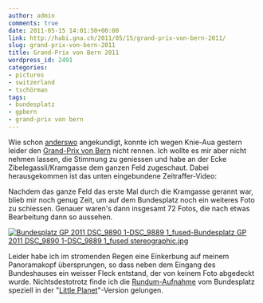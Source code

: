 ```yaml
---
author: admin
comments: true
date: 2011-05-15 14:01:50+00:00
link: http://habi.gna.ch/2011/05/15/grand-prix-von-bern-2011/
slug: grand-prix-von-bern-2011
title: Grand-Prix von Bern 2011
wordpress_id: 2491
categories:
- pictures
- switzerland
- tschörman
tags:
- bundesplatz
- gpbern
- grand-prix von bern
---
```


Wie schon [anderswo](http://hymnos.existenz.ch/2011/05/13/das-anstrengendste-am-gp/#comments) angekundigt, konnte ich wegen Knie-Aua gestern leider den [Grand-Prix von Bern](http://gpbern.ch/) nicht rennen. Ich wollte es mir aber nicht nehmen lassen, die Stimmung zu geniessen und habe an der Ecke Zibelegassli/Kramgasse dem ganzen Feld zugeschaut. Dabei herausgekommen ist das unten eingebundene Zeitraffer-Video:

  

  

Nachdem das ganze Feld das erste Mal durch die Kramgasse gerannt war, blieb mir noch genug Zeit, um auf dem Bundesplatz noch ein weiteres Foto zu schiessen. Genauer waren's dann insgesamt 72 Fotos, die nach etwas Bearbeitung dann so aussehen.  

[![Bundesplatz GP 2011 DSC_9890 1-DSC_9889 1_fused-Bundesplatz GP 2011 DSC_9890 1-DSC_9889 1_fused stereographic.jpg](http://habi.gna.ch/wp-content/uploads/2011/05/Bundesplatz-GP-2011-DSC_9890-1-DSC_9889-1_fused-Bundesplatz-GP-2011-DSC_9890-1-DSC_9889-1_fused-stereographic-tm.jpg)](http://habi.gna.ch/wp-content/uploads/2011/05/Bundesplatz-GP-2011-DSC_9890-1-DSC_9889-1_fused-Bundesplatz-GP-2011-DSC_9890-1-DSC_9889-1_fused-stereographic.jpg)  

  

Leider habe ich im stromenden Regen eine Einkerbung auf meinem Panoramakopf übersprungen, so dass neben dem Eingang des Bundeshauses ein weisser Fleck entstand, der von keinem Foto abgedeckt wurde. Nichtsdestotrotz finde ich die [Rundum-Aufnahme](http://www.flickr.com/photos/habi/5722374858/in/photostream) vom Bundesplatz speziell in der "[Little Planet](http://www.flickr.com/groups/littleplanets/)"-Version gelungen.  

